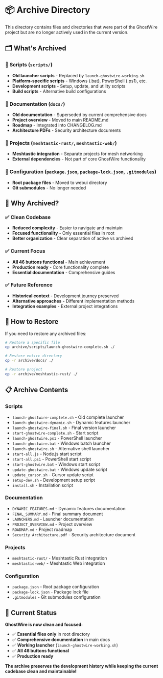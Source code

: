 # 📦 **Archive Directory**

This directory contains files and directories that were part of the GhostWire project but are no longer actively used in the current version.

## 🗂️ **What's Archived**

### **📁 Scripts (`scripts/`)**
- **Old launcher scripts** - Replaced by `launch-ghostwire-working.sh`
- **Platform-specific scripts** - Windows (.bat), PowerShell (.ps1), etc.
- **Development scripts** - Setup, update, and utility scripts
- **Build scripts** - Alternative build configurations

### **📁 Documentation (`docs/`)**
- **Old documentation** - Superseded by current comprehensive docs
- **Project overview** - Moved to main README.md
- **Roadmap** - Integrated into CHANGELOG.md
- **Architecture PDFs** - Security architecture documents

### **📁 Projects (`meshtastic-rust/`, `meshtastic-web/`)**
- **Meshtastic integration** - Separate projects for mesh networking
- **External dependencies** - Not part of core GhostWire functionality

### **📁 Configuration (`package.json`, `package-lock.json`, `.gitmodules`)**
- **Root package files** - Moved to webui directory
- **Git submodules** - No longer needed

## 🎯 **Why Archived?**

### **✅ Clean Codebase**
- **Reduced complexity** - Easier to navigate and maintain
- **Focused functionality** - Only essential files in root
- **Better organization** - Clear separation of active vs archived

### **✅ Current Focus**
- **All 46 buttons functional** - Main achievement
- **Production ready** - Core functionality complete
- **Essential documentation** - Comprehensive guides

### **✅ Future Reference**
- **Historical context** - Development journey preserved
- **Alternative approaches** - Different implementation methods
- **Integration examples** - External project integrations

## 🔄 **How to Restore**

If you need to restore any archived files:

```bash
# Restore a specific file
cp archive/scripts/launch-ghostwire-complete.sh ./

# Restore entire directory
cp -r archive/docs/ ./

# Restore project
cp -r archive/meshtastic-rust/ ./
```

## 📋 **Archive Contents**

### **Scripts**
- `launch-ghostwire-complete.sh` - Old complete launcher
- `launch-ghostwire-dynamic.sh` - Dynamic features launcher
- `launch-ghostwire-final.sh` - Final version launcher
- `start-ghostwire-complete.sh` - Start script
- `launch-ghostwire.ps1` - PowerShell launcher
- `launch-ghostwire.bat` - Windows batch launcher
- `launch-ghostwire.sh` - Alternative shell launcher
- `start-all.js` - Node.js start script
- `start-all.ps1` - PowerShell start script
- `start-ghostwire.bat` - Windows start script
- `update-ghostwire.bat` - Windows update script
- `update_cursor.sh` - Cursor update script
- `setup-dev.sh` - Development setup script
- `install.sh` - Installation script

### **Documentation**
- `DYNAMIC_FEATURES.md` - Dynamic features documentation
- `FINAL_SUMMARY.md` - Final summary document
- `LAUNCHERS.md` - Launcher documentation
- `PROJECT_OVERVIEW.md` - Project overview
- `ROADMAP.md` - Project roadmap
- `Security Architecture.pdf` - Security architecture document

### **Projects**
- `meshtastic-rust/` - Meshtastic Rust integration
- `meshtastic-web/` - Meshtastic Web integration

### **Configuration**
- `package.json` - Root package configuration
- `package-lock.json` - Package lock file
- `.gitmodules` - Git submodules configuration

## 🎉 **Current Status**

**GhostWire is now clean and focused:**

- ✅ **Essential files only** in root directory
- ✅ **Comprehensive documentation** in main docs
- ✅ **Working launcher** (`launch-ghostwire-working.sh`)
- ✅ **All 46 buttons functional**
- ✅ **Production ready**

**The archive preserves the development history while keeping the current codebase clean and maintainable!** 